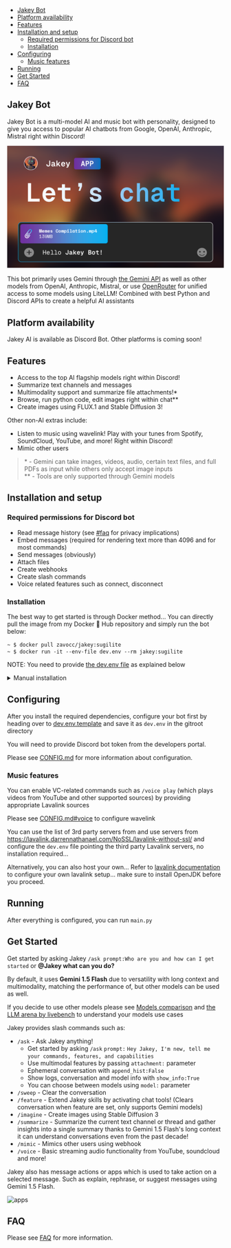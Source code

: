- [Jakey Bot](#jakey-bot)
- [Platform availability](#platform-availability)
- [Features](#features)
- [Installation and setup](#installation-and-setup)
  - [Required permissions for Discord bot](#required-permissions-for-discord-bot)
  - [Installation](#installation)
- [Configuring](#configuring)
  - [Music features](#music-features)
- [Running](#running)
- [Get Started](#get-started)
- [FAQ](#faq)


## Jakey Bot
Jakey Bot is a multi-model AI and music bot with personality, designed to give you access to popular AI chatbots from Google, OpenAI, Anthropic, Mistral right within Discord! 

![Jakey Bot Banner](./assets/banner.png)

This bot primarily uses Gemini through [the Gemini API](https://ai.google.dev) as well as other models from OpenAI, Anthropic, Mistral, or use [OpenRouter](https://openrouter.ai) for unified access to some models using LiteLLM! Combined with best Python and Discord APIs to create a helpful AI assistants

## Platform availability
Jakey AI is available as Discord Bot. Other platforms is coming soon!

## Features
- Access to the top AI flagship models right within Discord!
- Summarize text channels and messages
- Multimodality support and summarize file attachments!\*
- Browse, run python code, edit images right within chat\**
- Create images using FLUX.1 and Stable Diffusion 3!

Other non-AI extras include:
- Listen to music using wavelink! Play with your tunes from Spotify, SoundCloud, YouTube, and more! Right within Discord!
- Mimic other users

> \* - Gemini can take images, videos, audio, certain text files, and full PDFs as input while others only accept image inputs \
> \** - Tools are only supported through Gemini models

## Installation and setup
### Required permissions for Discord bot
- Read message history (see [#faq](#faq) for privacy implications)
- Embed messages (required for rendering text more than 4096 and for most commands)
- Send messages (obviously)
- Attach files
- Create webhooks
- Create slash commands
- Voice related features such as connect, disconnect

### Installation
The best way to get started is through Docker method... You can directly pull the image from my Docker 🐳 Hub repository and simply run the bot below:
```
~ $ docker pull zavocc/jakey:sugilite
~ $ docker run -it --env-file dev.env --rm jakey:sugilite
```

NOTE: You need to provide [the dev.env file](#configuring) as explained below

<details>
  <summary>Manual installation</summary>
  But if you prefer manual method without using containers, you need to install Python version atleast 3.10+ with pip and venv is highly preferred and run the commands

  You must create a virtual environment before proceeding which you can do by running:
  ```
  python -m venv .venv

  # Activate
  . .venv/bin/activate
  ```

  Install dependencies as needed
  ```
  pip3 install -r requirements.txt

  # This is optional
  pip3 install wavelink
  pip3 uninstall py-cord discord.py
  pip3 install py-cord
  ```
</details>

## Configuring
After you install the required dependencies, configure your bot first by heading over to [dev.env.template](./dev.env.template) and save it as `dev.env` in the gitroot directory

You will need to provide Discord bot token from the developers portal.

Please see [CONFIG.md](./docs/CONFIG.md) for more information about configuration.

### Music features
You can enable VC-related commands such as `/voice play` (which plays videos from YouTube and other supported sources) by providing appropriate Lavalink sources

Please see [CONFIG.md#voice](./docs/CONFIG.md#voice) to configure wavelink

You can use the list of 3rd party servers from and use servers from https://lavalink.darrennathanael.com/NoSSL/lavalink-without-ssl/ and configure the `dev.env` file pointing the third party Lavalink servers, no installation required... 

Alternatively, you can also host your own... Refer to [lavalink documentation](https://lavalink.dev/getting-started/index.html) to configure your own lavalink setup... make sure to install OpenJDK before you proceed.
## Running
After everything is configured, you can run `main.py`

## Get Started
Get started by asking Jakey `/ask prompt:Who are you and how can I get started` or **@Jakey what can you do?**

By default, it uses **Gemini 1.5 Flash** due to versatility with long context and multimodality, matching the performance of, but other models can be used as well.

If you decide to use other models please see [Models comparison](https://github.com/zavocc/JakeyBot/wiki/Supported-Models) and [the LLM arena by livebench](https://livebench.ai/) to understand your models use cases

Jakey provides slash commands such as:
- `/ask` - Ask Jakey anything!
  - Get started by asking `/ask` `prompt:` `Hey Jakey, I'm new, tell me your commands, features, and capabilities`
  - Use multimodal features by passing `attachment:` parameter
  - Ephemeral conversation with `append_hist:False`
  - Show logs, conversation and model info with `show_info:True`
  - You can choose between models using `model:` parameter
- `/sweep` - Clear the conversation
- `/feature` - Extend Jakey skills by activating chat tools! (Clears conversation when feature are set, only supports Gemini models)
- `/imagine` - Create images using Stable Diffusion 3
- `/summarize` - Summarize the current text channel or thread and gather insights into a single summary thanks to Gemini 1.5 Flash's long context it can understand conversations even from the past decade!
- `/mimic` - Mimics other users using webhook
- `/voice` - Basic streaming audio functionality from YouTube, soundcloud and more!

Jakey also has message actions or apps which is used to take action on a selected message. Such as explain, rephrase, or suggest messages using Gemini 1.5 Flash.

![apps](./assets/apps.png)

## FAQ
Please see [FAQ](./docs/FAQ.md) for more information.